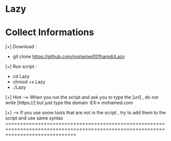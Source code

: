 # Lazy
Collect Informations
===================================================================================================================================
[+] Download :
 
 - git clone https://github.com/mohamed101hamdi/Lazy
 
[+] Run script :
  - cd Lazy
  - chmod +x Lazy
  - ./Lazy
  
[+] Hint --> When you run the script and ask you to type the [url] , do not write [https://] but just type the domain :EX-> mohamed.com 
  
[+] --> If you use some tools that are not in the script , try to add them to the script and use same syntax  ====================================================================================================================================
